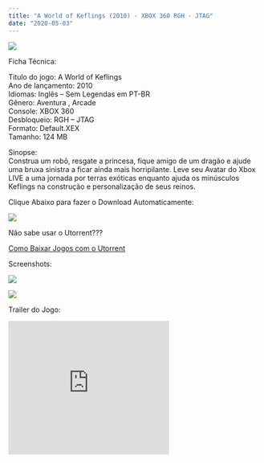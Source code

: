 ```yaml
---
title: "A World of Keflings (2010) - XBOX 360 RGH - JTAG"
date: "2020-05-03"
---
```


[![](https://2.bp.blogspot.com/-X3ZYuHwxRlI/Xq2qFILJWMI/AAAAAAAAGAM/7xJ_z83Ia7cS63woZlypN0j2ba1JidcjQCLcBGAsYHQ/s320/a-world-of-keflings--219x300.jpg)](https://2.bp.blogspot.com/-X3ZYuHwxRlI/Xq2qFILJWMI/AAAAAAAAGAM/7xJ_z83Ia7cS63woZlypN0j2ba1JidcjQCLcBGAsYHQ/s1600/a-world-of-keflings--219x300.jpg)

Ficha Técnica:

Titulo do jogo: A World of Keflings  
Ano de lançamento: 2010  
Idiomas: Inglês – Sem Legendas em PT-BR  
Gênero: Aventura , Arcade  
Console: XBOX 360  
Desbloqueio: RGH – JTAG  
Formato: Default.XEX  
Tamanho: 124 MB

Sinopse:  
Construa um robô, resgate a princesa, fique amigo de um dragão e ajude uma bruxa sinistra a ficar ainda mais horripilante. Leve seu Avatar do Xbox LIVE a uma jornada por terras exóticas enquanto ajuda os minúsculos Keflings na construção e personalização de seus reinos.

Clique Abaixo para fazer o Download Automaticamente:

[![](https://1.bp.blogspot.com/-ZiyKr4TPKHg/XqoHsQG1YpI/AAAAAAAAFU0/2TSF5tAU16YCRCDeI6UL7VZxWtpmWQ_cQCPcBGAYYCw/s1600/MAGNET-LINK-300x77.png)](https://zee.gl/ZFhg)

Não sabe usar o Utorrent???

[Como Baixar Jogos com o Utorrent](https://ultragames-torrents.blogspot.com/2020/04/como-baixar-jogos-com-o-utorrent.html)

Screenshots:

[![](https://1.bp.blogspot.com/-tExfTCrMPP0/Xq2sh7h-TaI/AAAAAAAAGAc/yZoeCHl-SJsjGSpHut6yvFwr5fDyAnolgCLcBGAsYHQ/s320/apps.46457.66027992575518942.8138e18c-856d-4017-828e-5bedb29498a9.jpg)](https://1.bp.blogspot.com/-tExfTCrMPP0/Xq2sh7h-TaI/AAAAAAAAGAc/yZoeCHl-SJsjGSpHut6yvFwr5fDyAnolgCLcBGAsYHQ/s1600/apps.46457.66027992575518942.8138e18c-856d-4017-828e-5bedb29498a9.jpg)

[![](https://1.bp.blogspot.com/-ec4FjzbJ8WM/Xq2sf_B2idI/AAAAAAAAGAY/5AaaXh7Ft2cIwnefeAagk0rxki9aQyFSwCLcBGAsYHQ/s320/img_normal.jpg)](https://1.bp.blogspot.com/-ec4FjzbJ8WM/Xq2sf_B2idI/AAAAAAAAGAY/5AaaXh7Ft2cIwnefeAagk0rxki9aQyFSwCLcBGAsYHQ/s1600/img_normal.jpg)

Trailer do Jogo:

<iframe width="320" height="266" class="YOUTUBE-iframe-video" data-thumbnail-src="https://i.ytimg.com/vi/qmMKflEMEXc/0.jpg" src="https://www.youtube.com/embed/qmMKflEMEXc?feature=player_embedded" frameborder="0" allowfullscreen></iframe>
